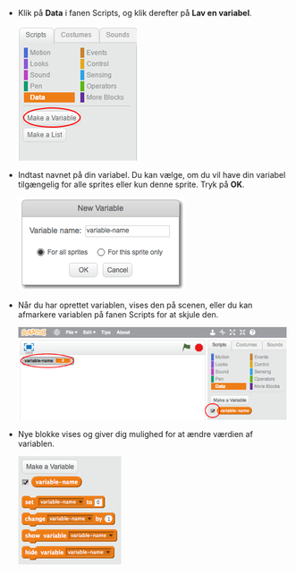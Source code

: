 + Klik på **Data** i fanen Scripts, og klik derefter på **Lav en variabel**.
    
    ![Datablokke](images/data-blocks.png)

+ Indtast navnet på din variabel. Du kan vælge, om du vil have din variabel tilgængelig for alle sprites eller kun denne sprite. Tryk på **OK**.
    
    ![Opret variabel](images/create-variable.png)

+ Når du har oprettet variablen, vises den på scenen, eller du kan afmarkere variablen på fanen Scripts for at skjule den.
    
    ![Variable blokke](images/variable-show.png)

+ Nye blokke vises og giver dig mulighed for at ændre værdien af ​​variablen.
    
    ![Variable blokke](images/variable-blocks.png)